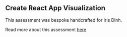 ## Create React App Visualization

This assessment was bespoke handcrafted for Iris Dinh.

Read more about this assessment [here](https://react.eogresources.com)
